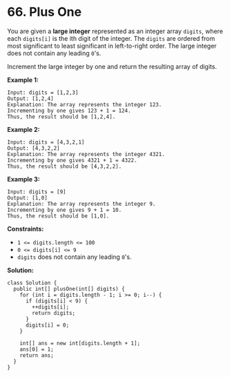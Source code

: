 # 66. Plus One

You are given a **large integer** represented as an integer array `digits`, where each `digits[i]` is the ith digit of the integer. The `digits` are ordered from most significant to least significant in left-to-right order. The large integer does not contain any leading `0`'s.

Increment the large integer by one and return the resulting array of digits.

**Example 1:**
```
Input: digits = [1,2,3]
Output: [1,2,4]
Explanation: The array represents the integer 123.
Incrementing by one gives 123 + 1 = 124.
Thus, the result should be [1,2,4].
```
**Example 2:**
```
Input: digits = [4,3,2,1]
Output: [4,3,2,2]
Explanation: The array represents the integer 4321.
Incrementing by one gives 4321 + 1 = 4322.
Thus, the result should be [4,3,2,2].
```
**Example 3:**
```
Input: digits = [9]
Output: [1,0]
Explanation: The array represents the integer 9.
Incrementing by one gives 9 + 1 = 10.
Thus, the result should be [1,0].
``` 

**Constraints:**

* `1 <= digits.length <= 100`
* `0 <= digits[i] <= 9`
* `digits` does not contain any leading `0`'s.

**Solution:**
```
class Solution {
  public int[] plusOne(int[] digits) {
    for (int i = digits.length - 1; i >= 0; i--) {
      if (digits[i] < 9) {
        ++digits[i];
        return digits;
      }
      digits[i] = 0;
    }

    int[] ans = new int[digits.length + 1];
    ans[0] = 1;
    return ans;
  }
}
```
